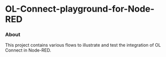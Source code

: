 OL-Connect-playground-for-Node-RED
==================================

### About

This project contains various flows to illustrate and test the integration of OL Connect in Node-RED.
